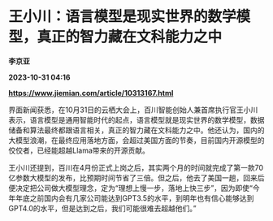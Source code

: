 # 王小川：语言模型是现实世界的数学模型，真正的智力藏在文科能力之中
**李京亚**

**2023-10-31 04:16**

**https://www.jiemian.com/article/10313167.html**

界面新闻获悉，在10月31日的云栖大会上，百川智能创始人兼首席执行官王小川表示，语言模型是通用智能时代的起点，语言模型就是现实世界的数学模型，数据储备和算法最终都跟语言相关，真正的智力藏在文科能力之中。他还认为，国内的大模型浪潮，在最终应用落地方面，会超过美国方面的节奏，目前国内开源模型的佼佼者，已经能超越Llama带来的开源贡献。

王小川还提到，百川在4月份正式上岗之后，其实两个月的时间就完成了第一款70亿参数大模型的发布，比预期时间节省了三倍。但之后，他去了美国一趟，回来后便决定把公司做大模型理念，定为“理想上慢一步，落地上快三步”，因为即使“今年年底之前国内会有几家公司能达到GPT3.5的水平，到明年也有信心能够达到GPT4.0的水平，但是达到之后，我们可能很难去超越他们。”